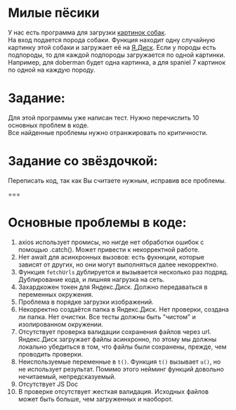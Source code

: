# Милые пёсики
У нас есть программа для загрузки [картинок собак](https://dog.ceo/dog-api/documentation).  
На вход подается порода собаки. Функция находит одну случайную картинку этой собаки и загружает её на [Я.Диск](https://yandex.ru/dev/disk/poligon/).
Если у породы есть подпороды, то для каждой подпороды загружается по одной картинки.
Например, для doberman будет одна картинка, а для spaniel 7 картинок по одной на каждую породу.

# Задание:
Для этой программы уже написан тест. Нужно перечислить 10 основных проблем в коде.  
Все найденные проблемы нужно отранжировать по критичности.

# Задание со звёздочкой:
Переписать код, так как Вы считаете нужным, исправив все проблемы.

===

# Основные проблемы в коде:

1. axios использует промисы, но нигде нет обработки ошибок с помощью .catch(). Может привести к некорректной работе.
2. Нет await для асинхронных вызовов: есть фукнкции, которые зависят от других, но они могут выполняться далее некорректно.
3. Функция `fetchUrls` дублируется и вызывается несколько раз подряд. Дублирование кода, и лишняя нагрузка на сеть.
4. Захардкожен токен для Яндекс.Диск. Должно передаваться в переменных окружения.
5. Проблема в порядке загрузки изображений.
6. Некорректно создаётся папка в Яндекс.Диск. Нет проверки, создана ли папка. Нет очистки. Все тесты должны быть "чистом" и изолированном окружении.
7. Отсутствует проверка валидации сохранения файлов через url. Яндекс.Диск загружает файлы асинхронно, по этому мы должны локально убедиться в том, что файлы были сохранены, прежде, чем проводить проверки.
8. Неиспользуемые переменные в `t()`. Функция `t()` вызывает `u()`, но не использует результат. Помимо этого нейминг функций довольно нечитаемый, непредсказуемый.
9. Отсутствует JS Doc
10. В проверке отсутствует жесткая валидация. Исходных файлов может быть больше, чем загруженных и наоборот. 

